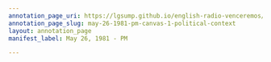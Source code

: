 ```yaml
---
annotation_page_uri: https://lgsump.github.io/english-radio-venceremos/annotations/may-26-1981-pm-canvas-1-political-context.json
annotation_page_slug: may-26-1981-pm-canvas-1-political-context
layout: annotation_page
manifest_label: May 26, 1981 - PM

---
```

